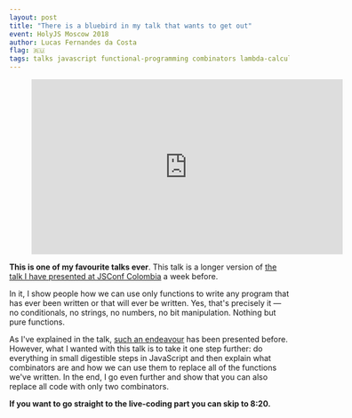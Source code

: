```yaml
---
layout: post
title: "There is a bluebird in my talk that wants to get out"
event: HolyJS Moscow 2018
author: Lucas Fernandes da Costa
flag: 🇷🇺
tags: talks javascript functional-programming combinators lambda-calculus
---
```


<div class="video">
    <figure>
      <iframe width="560" height="315" src="https://www.youtube.com/embed/rqZuNAjT2nI" frameborder="0" allowfullscreen></iframe>
    </figure>
</div>

**This is one of my favourite talks ever**. This talk is a longer version of [the talk I have presented at JSConf Colombia](/talks/2018-11-17-There-is-a-bluebird-in-my-talk.html) a week before.

In it, I show people how we can use only functions to write any program that has ever been written or that will ever be written. Yes, that's precisely it — no conditionals, no strings, no numbers, no bit manipulation. Nothing but pure functions.

As I've explained in the talk, [such an endeavour](https://github.com/tomstuart/nothing) has been presented before. However, what I wanted with this talk is to take it one step further: do everything in small digestible steps in JavaScript and then explain what combinators are and how we can use them to replace all of the functions we've written. In the end, I go even further and show that you can also replace all code with only two combinators.

**If you want to go straight to the live-coding part you can skip to 8:20.**
